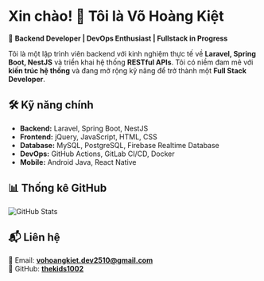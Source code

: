 # **Xin chào! 👋 Tôi là Võ Hoàng Kiệt**  

🚀 **Backend Developer | DevOps Enthusiast | Fullstack in Progress**  

Tôi là một lập trình viên backend với kinh nghiệm thực tế về **Laravel, Spring Boot, NestJS** và triển khai hệ thống **RESTful APIs**. Tôi có niềm đam mê với **kiến trúc hệ thống** và đang mở rộng kỹ năng để trở thành một **Full Stack Developer**.  

## **🛠 Kỹ năng chính**  
- **Backend:** Laravel, Spring Boot, NestJS  
- **Frontend:** jQuery, JavaScript, HTML, CSS  
- **Database:** MySQL, PostgreSQL, Firebase Realtime Database  
- **DevOps:** GitHub Actions, GitLab CI/CD, Docker  
- **Mobile:** Android Java, React Native  


## **📊 Thống kê GitHub**  
![GitHub Stats](https://github-readme-stats.vercel.app/api?username=thekids1002&show_icons=true&theme=radical)  

## **📬 Liên hệ**  
📧 Email: **vohoangkiet.dev2510@gmail.com**  
🔗 GitHub: **[thekids1002](https://github.com/thekids1002)**  
